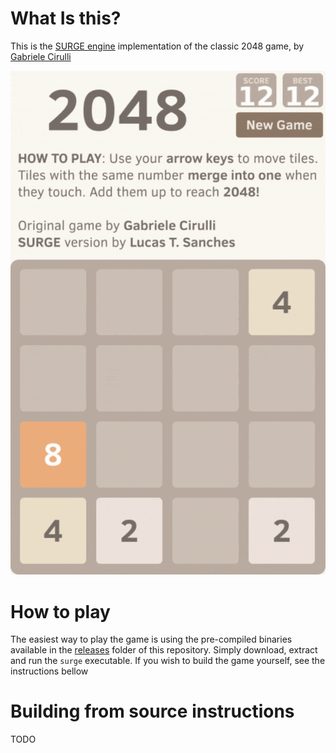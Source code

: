 # What Is this?
This is the [SURGE engine](https://github.com/lucass-carneiro/SURGE) implementation of the classic 2048 game, by [Gabriele Cirulli](https://play2048.co/)

![](https://github.com/lucass-carneiro/SURGE-2048/blob/main/demo.gif)

# How to play

The easiest way to play the game is using the pre-compiled binaries available in the [releases](https://github.com/lucass-carneiro/SURGE-2048/tree/main/releases) folder of this repository.
Simply download, extract and run the `surge` executable.
If you wish to build the game yourself, see the instructions bellow

# Building from source instructions

TODO
